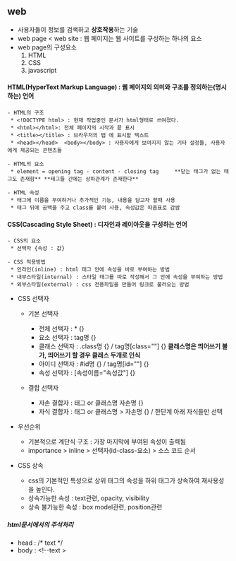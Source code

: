 ## web
- 사용자들이 정보를 검색하고 **상호작용**하는 기술
- web page < web site : 웹 페이지는 웹 사이트를 구성하는 하나의 요소
- web page의 구성요소
    1. HTML
    2. CSS
    3. javascript

#### HTML(HyperText Markup Language) : 웹 페이지의 의미와 구조를 정의하는(명시하는) 언어
    - HTML의 구조
     * <!DOCTYPE html> : 현재 작업중인 문서가 html형태로 쓰여졌다.
     * <html></html>: 전체 페이지의 시작과 끝 표시
     * <title></title> : 브라우저의 탭 에 표시할 텍스트
     * <head></head>  <body></body> : 사용자에게 보여지지 않는 기타 설정들, 사용자에게 제공되는 콘텐츠들

    - HTML의 요소
     * element = opening tag - content - closing tag     **닫는 태그가 없는 태그도 존재함** **태그들 간에는 상하관계가 존재한다**

    - HTML 속성
     * 태그에 이름을 부여하거나 추가적인 기능, 내용을 담고자 할때 사용
     * 태그 뒤에 공백을 주고 class를 붙여 사용, 속성값은 따옴표로 감쌈


#### CSS(Cascading Style Sheet) : 디자인과 레이아웃을 구성하는 언어
    - CSS의 요소
     * 선택자 {속성 : 값}
    
    - CSS 적용방법
     * 인라인(inline) : html 태그 안에 속성을 바로 부여하는 방법
     * 내부스타일(internal) : 스타일 태그를 따로 작성해서 그 안에 속성을 부여하는 방법
     * 외부스타일(external) : css 전용파일을 만들어 링크로 불러오는 방법

- CSS 선택자
    - 기본 선택자
        - 전체 선택자 : * {}
        - 요소 선택자 : tag명 {}
        - 클래스 선택자 : .class명 {} / tag명[class=""] {}    **클래스명은 띄어쓰기 불가, 띄어쓰기 할 경우 클래스 두개로 인식**
        - 아이디 선택자 : #id명 {} / tag명[id=""] {}
        - 속성 선택자 : [속성이름="속성값"] {}

    - 결합 선택자
        - 자손 결합자 : 태그 or 클래스명 자손명 {}
        - 자식 결합자 : 태그 or 클래스명 > 자손명 {} / 한단계 아래 자식들만 선택

- 우선순위
    - 기본적으로 계단식 구조 : 가장 마지막에 부여된 속성이 출력됨
    - importance > inline > 선택자(id-class-요소) > 소스 코드 순서

- CSS 상속
    - css의 기본적인 특성으로 상위 태그의 속성을 하위 태그가 상속하여 재사용성을 높인다.
    - 상속가능한 속성 : text관련, opacity, visibility
    - 상속 불가능한 속성 : box model관련, position관련



##### html문서에서의 주석처리
- head : /* text */
- body : <!--text >

